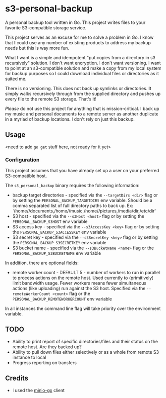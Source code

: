 # s3-personal-backup

A personal backup tool written in Go. This project writes files to your favorite S3-compatible
storage service.

This project serves as an excuse for me to solve a problem in Go. I know that
I could use any number of existing products to address my backup needs but this is
way more fun.

What I want is a simple and idempotent "put copies from a directory in s3 recursively"
solution. I don't want encryption. I don't want versioning. I want to point at an s3-compatible
solution and make a copy from my local system for backup purposes so I could download individual
files or directories as it suited me.

There is no versioning. This does not back up symlinks or directories. It simply
walks recursively through from the supplied directory and pushes up every file to
the remote S3 storage. That's it!

*Please* do not use this project for anything that is mission-critical. I back up
my music and personal documents to a remote server as another duplicate in a myriad
of backup locations. I don't rely on just this backup.

## Usage

<need to add `go get` stuff here, not ready for it yet>

### Configuration

This project assumes that you have already set up a user on your preferred S3-compatible host.

The `s3_personal_backup` binary requires the following information:

* backup target directories - specified via the `--targetDirs <dir>` flag or by setting the `PERSONAL_BACKUP_TARGETDIRS` env variable. Should be a comma separated list of full directory paths to back up. Ex: '/home/<user>/documents,/home/<user>/music,/home/<user>/pictures,/media/dir,/etc/dir'
* S3 host - specified via the `--s3Host <host>` flag or by setting the `PERSONAL_BACKUP_S3HOST` env variable
* S3 access key - specified via the `--s3AccessKey <key>` flag or by setting the `PERSONAL_BACKUP_S3ACCESSKEY` env variable
* S3 secret key - specified via the `--s3SecretKey <key>` flag or by setting the `PERSONAL_BACKUP_S3SECRETKEY` env variable
* S3 bucket name - specified via the `--s3BucketName <name>` flag or the `PERSONAL_BACKUP_S3BUCKETNAME` env variable

In addition, there are optional fields:

* remote worker count - DEFAULT 5 - number of workers to run in parallel to process actions on the remote host. Used currently to (primitively) limit bandwidth usage. Fewer workers means fewer simultaneous actions (like uploading) run against the S3 host. Specified via the `--remoteWorkerCount <count>` flag or the `PERSONAL_BACKUP_REMOTEWORKERCOUNT` env variable

In all instances the command line flag will take priority over the environment variable.

## TODO

* Ability to print report of specific directories/files and their status on the remote host. Are they backed up?
* Ability to pull down files either selectively or as a whole from remote S3 instance to local
* Progress reporting on transfers

## Credits

* I used the [minio-go](https://github.com/minio/minio-go) client
